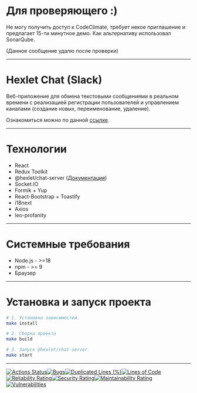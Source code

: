 # Для проверяющего :)

Не могу получить доступ к CodeClimate, требует некое приглашение и предлагает 15-ти минутное демо. Как альтернативу использовал SonarQube.

(Данное сообщение удалю после проверки)

--- 

# Hexlet Chat (Slack)

Веб-приложение для обмена текстовыми сообщениями в реальном времени с реализацией регистрации пользователей и управлением каналами (создание новых, переименование, удаление).

Ознакомиться можно по данной [ссылке](https://chat-project-o3lh.onrender.com/).

---

# Технологии

- React
- Redux Toolkit
- @hexlet/chat-server ([Документация](https://www.npmjs.com/package/@hexlet/chat-server))
- Socket.IO
- Formik + Yup
- React-Bootstrap + Toastify
- i18next
- Axios
- leo-profanity

---

# Системные требования

- Node.js - >=18
- npm - >= 9
- Браузер

---

# Установка и запуск проекта

```bash
# 1. Установка зависимостей.
make install

# 2. Сборка проекта
make build

# 3. Запуск @hexlet/chat-server
make start
```

----

[![Actions Status](https://github.com/CommunistDoge94/frontend-project-12/actions/workflows/hexlet-check.yml/badge.svg)](https://github.com/CommunistDoge94/frontend-project-12/actions)[![Bugs](https://sonarcloud.io/api/project_badges/measure?project=CommunistDoge94_frontend-project-12&metric=bugs)](https://sonarcloud.io/summary/new_code?id=CommunistDoge94_frontend-project-12)[![Duplicated Lines (%)](https://sonarcloud.io/api/project_badges/measure?project=CommunistDoge94_frontend-project-12&metric=duplicated_lines_density)](https://sonarcloud.io/summary/new_code?id=CommunistDoge94_frontend-project-12)[![Lines of Code](https://sonarcloud.io/api/project_badges/measure?project=CommunistDoge94_frontend-project-12&metric=ncloc)](https://sonarcloud.io/summary/new_code?id=CommunistDoge94_frontend-project-12)[![Reliability Rating](https://sonarcloud.io/api/project_badges/measure?project=CommunistDoge94_frontend-project-12&metric=reliability_rating)](https://sonarcloud.io/summary/new_code?id=CommunistDoge94_frontend-project-12)[![Security Rating](https://sonarcloud.io/api/project_badges/measure?project=CommunistDoge94_frontend-project-12&metric=security_rating)](https://sonarcloud.io/summary/new_code?id=CommunistDoge94_frontend-project-12)[![Maintainability Rating](https://sonarcloud.io/api/project_badges/measure?project=CommunistDoge94_frontend-project-12&metric=sqale_rating)](https://sonarcloud.io/summary/new_code?id=CommunistDoge94_frontend-project-12)[![Vulnerabilities](https://sonarcloud.io/api/project_badges/measure?project=CommunistDoge94_frontend-project-12&metric=vulnerabilities)](https://sonarcloud.io/summary/new_code?id=CommunistDoge94_frontend-project-12)